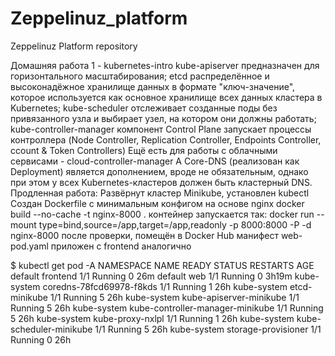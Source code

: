 # Zeppelinuz_platform
Zeppelinuz Platform repository

Домашняя работа 1 - kubernetes-intro
kube-apiserver предназначен для горизонтального масштабирования;
etcd распределённое и высоконадёжное хранилище данных в формате "ключ-значение", которое используется как основное хранилище всех данных кластера в Kubernetes;
kube-scheduler отслеживает созданные поды без привязанного узла и выбирает узел, на котором они должны работать;
kube-controller-manager компонент Control Plane запускает процессы контроллера (Node Controller, Replication Controller, Endpoints Controller, ccount & Token Controllers) 
Ещё есть для работы с облачными сервисами - cloud-controller-manager
А Core-DNS (реализован как Deployment) является дополнением, вроде не обязательным, однако при этом у всех Kubernetes-кластеров должен быть кластерный DNS.
Продленная работа:
Развёрнут кластер Minikube, установлен kubectl
Создан Dockerfile с минимальным конфигом на основе nginx
docker build --no-cache -t nginx-8000 .
контейнер запускается так:
docker run --mount type=bind,source=/app,target=/app,readonly -p 8000:8000 -P -d nginx-8000
после проверки, помещён в Docker Hub
манифест web-pod.yaml приложен
с frontend аналогично

$ kubectl get pod -A
NAMESPACE     NAME                               READY   STATUS    RESTARTS   AGE
default       frontend                           1/1     Running   0          26m
default       web                                1/1     Running   0          3h19m
kube-system   coredns-78fcd69978-f8kds           1/1     Running   1          26h
kube-system   etcd-minikube                      1/1     Running   5          26h
kube-system   kube-apiserver-minikube            1/1     Running   5          26h
kube-system   kube-controller-manager-minikube   1/1     Running   5          26h
kube-system   kube-proxy-nxlpl                   1/1     Running   1          26h
kube-system   kube-scheduler-minikube            1/1     Running   5          26h
kube-system   storage-provisioner                1/1     Running   0          26h

